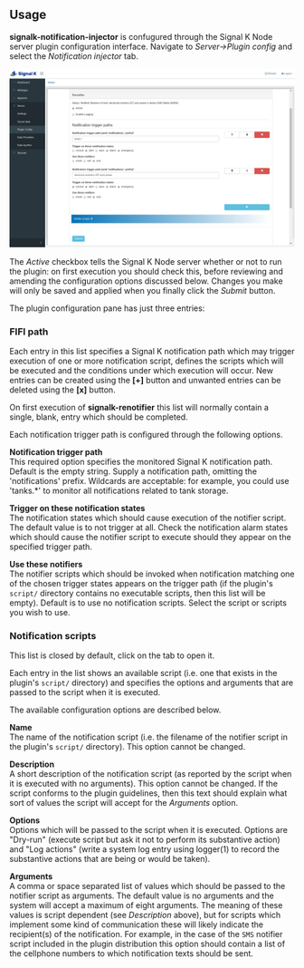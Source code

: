 ## Usage

__signalk-notification-injector__ is confugured through the Signal K
Node server plugin configuration interface.
Navigate to _Server->Plugin config_ and select the _Notification injector_ tab.

![Plugin configuration screen](readme/screenshot.png)

The _Active_ checkbox tells the Signal K Node server whether or not to run the
plugin: on first execution you should check this, before reviewing and
amending the configuration options discussed below.
Changes you make will only be saved and applied when you finally click the
_Submit_ button.

The plugin configuration pane has just three entries:

### FIFI path

Each entry in this list specifies a Signal K notification path which may
trigger execution of one or more notification script, defines the scripts
which will be executed and the conditions under which execution will occur.
New entries can be created using the __[+]__ button and unwanted entries can
be deleted using the __[x]__ button.

On first execution of __signalk-renotifier__ this list will normally contain
a single, blank, entry which should be completed.

Each notification trigger path is configured through the following options. 
 
__Notification trigger path__  
This required option specifies the monitored Signal K notification path.
Default is the empty string.
Supply a notification path, omitting the 'notifications' prefix.
Wildcards are acceptable: for example, you could use 'tanks.\*' to monitor all
notifications related to tank storage.

__Trigger on these notification states__  
The notification states which should cause execution of the notifier script.
The default value is to not trigger at all.
Check the notification alarm states which should cause the notifier script
to execute should they appear on the specified trigger path.

__Use these notifiers__  
The notifier scripts which should be invoked when notification matching one of
the chosen trigger states appears on the trigger path (if the plugin's
`script/` directory contains no executable scripts, then this list will be
empty).
Default is to use no notification scripts.
Select the script or scripts you wish to use.

### Notification scripts

This list is closed by default, click on the tab to open it.

Each entry in the list shows an available script (i.e. one that exists in the
plugin's `script/` directory) and specifies the options and arguments that
are passed to the script when it is executed.

The available configuration options are described below.

__Name__  
The name of the notification script (i.e. the filename of the notifier script
in the plugin's `script/` directory).
This option cannot be changed.

__Description__  
A short description of the notification script (as reported by the script when
it is executed with no arguments).
This option cannot be changed.
If the script conforms to the plugin guidelines, then this text should explain
what sort of values the script will accept for the _Arguments_ option.

__Options__  
Options which will be passed to the script when it is executed.
Options are "Dry-run" (execute script but ask it not to perform its
substantive action) and "Log actions" (write a system log entry using logger(1)
to record the substantive actions that are being or would be taken).

__Arguments__  
A comma or space separated list of values which should be passed to the notifier
script as arguments.
The default value is no arguments and the system will accept a maximum of
eight arguments.
The meaning of these values is script dependent (see _Description_ above),
but for scripts which implement some kind of communication these will likely
indicate the recipient(s) of the notification.
For example, in the case of the `SMS` notifier script included in the plugin
distribution this option should contain a list of the cellphone numbers
to which notification texts should be sent.

